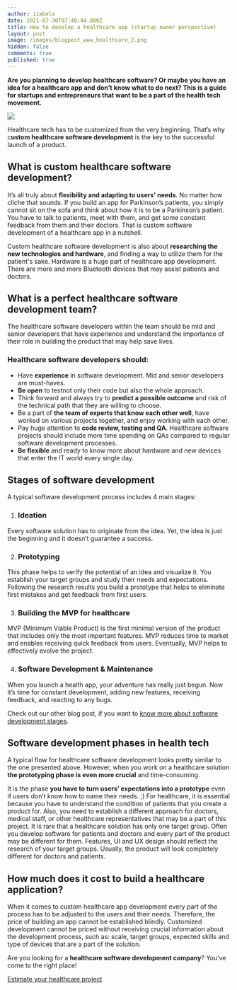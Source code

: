 ```yaml
---
author: izabela
date: 2021-07-30T07:48:44.080Z
title: How to develop a healthcare app (startup owner perspective)
layout: post
image: /images/blogpost_www_healthcare_2.png
hidden: false
comments: true
published: true
---
```

**Are you planning to develop healthcare software? Or maybe you have an idea for a healthcare app and don’t know what to do next? This is a guide for startups and entrepreneurs that want to be a part of the health tech movement.**

![](/images/healthcare_in_post2.png)

Healthcare tech has to be customized from the very beginning. That’s why c**ustom healthcare software development** is the key to the successful launch of a product.

## What is custom healthcare software development?

It’s all truly about **flexibility and adapting to users' needs**. No matter how cliche that sounds. If you build an app for Parkinson’s patients, you simply cannot sit on the sofa and think about how it is to be a Parkinson’s patient. You have to talk to patients, meet with them, and get some constant feedback from them and their doctors. That is custom software development of a healthcare app in a nutshell. 

Custom healthcare software development is also about **researching the new technologies and hardware**, and finding a way to utilize them for the patient's sake. Hardware is a huge part of healthcare app development. There are more and more Bluetooth devices that may assist patients and doctors.

## What is a perfect healthcare software development team?  

The healthcare software developers within the team should be mid and senior developers that have experience and understand the importance of their role in building the product that may help save lives. 

### Healthcare software developers should:

* Have **experience** in software development. Mid and senior developers are must-haves.
* **Be open** to testnot only their code but also the whole approach.
* Think forward and always try to **predict a possible outcome** and risk of the technical path that they are willing to choose.
* Be a part of **the team of experts that know each other well**, have worked on various projects together, and enjoy working with each other.
* Pay huge attention to **code review, testing and QA**. Healthcare software projects should include more time spending on QAs compared to regular software development processes.
* **Be flexible** and ready to know more about hardware and new devices that enter the IT world every single day.

## Stages of software development

A typical software development process includes 4 main stages:

1. ### Ideation

Every software solution has to originate from the idea. Yet, the idea is just the beginning and it doesn’t guarantee a success.

2. ### Prototyping

This phase helps to verify the potential of an idea and visualize it. You establish your target groups and study their needs and expectations. Following the research results you build a prototype that helps to eliminate first mistakes and get feedback from first users.

3. ### Building the MVP for healthcare

MVP (Minimum Viable Product) is the first minimal version of the product that includes only the most important features. MVP reduces time to market and enables receiving quick feedback from users. Eventually, MVP helps to effectively evolve the project.

4. ### Software Development & Maintenance

When you launch a health app, your adventure has really just begun. Now it’s time for constant development, adding new features, receiving feedback, and reacting to any bugs. 

Check out our other blog post, if you want to [know more about software development stages](https://brightinventions.pl/blog/what-are-the-stages-of-app-development/).

## Software development phases in health tech

A typical flow for healthcare software development looks pretty similar to the one presented above. However, when you work on a healthcare solution **the prototyping phase is even more crucial** and time-consuming. 

It is the phase **you have to turn users’ expectations into a prototype** even if users don’t know how to name their needs. ;) For healthcare, it is essential because you have to understand the condition of patients that you create a product for. Also, you need to establish a different approach for doctors, medical staff, or other healthcare representatives that may be a part of this project. It is rare that a healthcare solution has only one target group. Often you develop software for patients and doctors and every part of the product may be different for them. Features, UI and UX design should reflect the research of your target groups. Usually, the product will look completely different for doctors and patients.

## How much does it cost to build a healthcare application?

When it comes to custom healthcare app development every part of the process has to be adjusted to the users and their needs. Therefore, the price of building an app cannot be established blindly. Customized development cannot be priced without receiving crucial information about the development process, such as: scale, target groups, expected skills and type of devices that are a part of the solution.

Are you looking for a **healthcare software development company**? You’ve come to the right place!

[Estimate your healthcare project](https://brightinventions.pl/start-project)